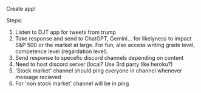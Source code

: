 Create app!

Steps:

1. Listen to DJT app for tweets from trump
2. Take response and send to ChatGPT, Gemini... for likelyness to impact S&P 500 or the market at large. For fun, also access writing grade level, competence level (regardation level).
3. Send response to specefic discord channels depending on content
4. Need to host discord server (local? Use 3rd party like heroku?)
5. 'Stock market' channel should ping everyone in channel whenever message recieved
6. For 'non stock market' channel will be in ping
